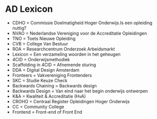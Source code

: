 # AD Lexicon

* CDHO = Commissie Doelmatigheid Hoger Onderwijs.Is een opleiding nuttig?
* NVAO = Nederlandse Vereniging voor de Accreditatie Opleidingen
* TNO = Toets Nieuwe Opleiding
* CVB = College Van Bestuur
* ROA = Researchcentrum Onderzoek Arbeidsmarkt
* Lexicon = Een verzameling woorden in het geheugen
* 4CID = Onderwijsmethodiek
* Scaffolding in 4CID = Afnemende sturing
* DDA = Digital Design Amsterdam
* Fronteers = Vakvereniging Frontenders
* SKC = Studie Keuze Check
* Backwards Chaining = Backwards design
* Backwards Design = Van eind naar het begin onderwijs ontwerpen
* K&A = Kwaliteit & Accreditatie \(HvA\)
* CROHO = Centraal Register Opleidingen Hoger Onderwijs
* CC = Community College
* Frontend = Front-end of Front End 

